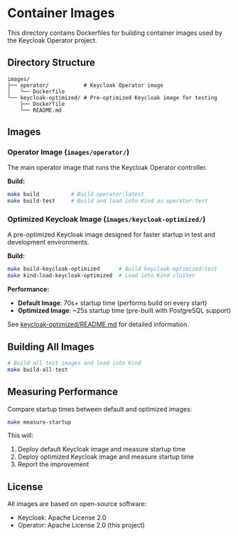 # Container Images

This directory contains Dockerfiles for building container images used by the Keycloak Operator project.

## Directory Structure

```
images/
├── operator/           # Keycloak Operator image
│   └── Dockerfile
└── keycloak-optimized/ # Pre-optimized Keycloak image for testing
    ├── Dockerfile
    └── README.md
```

## Images

### Operator Image (`images/operator/`)

The main operator image that runs the Keycloak Operator controller.

**Build:**
```bash
make build          # Build operator:latest
make build-test     # Build and load into Kind as operator:test
```

### Optimized Keycloak Image (`images/keycloak-optimized/`)

A pre-optimized Keycloak image designed for faster startup in test and development environments.

**Build:**
```bash
make build-keycloak-optimized      # Build keycloak-optimized:test
make kind-load-keycloak-optimized  # Load into Kind cluster
```

**Performance:**
- **Default Image**: 70s+ startup time (performs build on every start)
- **Optimized Image**: ~25s startup time (pre-built with PostgreSQL support)

See [keycloak-optimized/README.md](keycloak-optimized/README.md) for detailed information.

## Building All Images

```bash
# Build all test images and load into Kind
make build-all-test
```

## Measuring Performance

Compare startup times between default and optimized images:

```bash
make measure-startup
```

This will:
1. Deploy default Keycloak image and measure startup time
2. Deploy optimized Keycloak image and measure startup time
3. Report the improvement

## License

All images are based on open-source software:
- Keycloak: Apache License 2.0
- Operator: Apache License 2.0 (this project)
